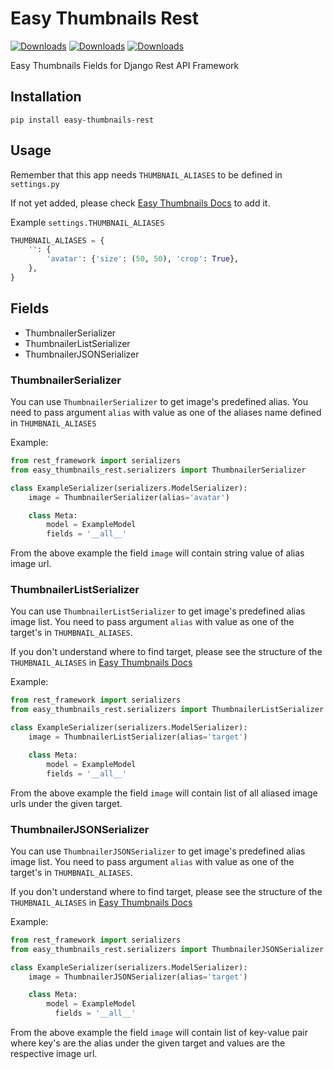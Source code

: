 # Easy Thumbnails Rest

[![Downloads](https://pepy.tech/badge/easy-thumbnails-rest)](https://pepy.tech/project/easy-thumbnails-rest)
[![Downloads](https://pepy.tech/badge/easy-thumbnails-rest/month)](https://pepy.tech/project/easy-thumbnails-rest/month)
[![Downloads](https://pepy.tech/badge/easy-thumbnails-rest/week)](https://pepy.tech/project/easy-thumbnails-rest/week)

Easy Thumbnails Fields for Django Rest API Framework

## Installation

`pip install easy-thumbnails-rest`

## Usage
Remember that this app needs `THUMBNAIL_ALIASES` to be defined in `settings.py`

If not yet added, please check [Easy Thumbnails Docs](https://easy-thumbnails.readthedocs.io/en/latest/usage/#thumbnail-aliases) to add it.

Example `settings.THUMBNAIL_ALIASES`

```python
THUMBNAIL_ALIASES = {
    '': {
        'avatar': {'size': (50, 50), 'crop': True},
    },
}
```


## Fields

- ThumbnailerSerializer
- ThumbnailerListSerializer
- ThumbnailerJSONSerializer

### ThumbnailerSerializer

You can use `ThumbnailerSerializer` to get image's predefined alias. You need to pass argument `alias` with value as one of the aliases name defined in `THUMBNAIL_ALIASES`

Example:

```python
from rest_framework import serializers
from easy_thumbnails_rest.serializers import ThumbnailerSerializer

class ExampleSerializer(serializers.ModelSerializer):
    image = ThumbnailerSerializer(alias='avatar')

    class Meta:
        model = ExampleModel
        fields = '__all__'
```

From the above example the field `image` will contain string value of alias image url.

### ThumbnailerListSerializer

You can use `ThumbnailerListSerializer` to get image's predefined alias image list. You need to pass argument `alias` with value as one of the target's in `THUMBNAIL_ALIASES`.

If you don't understand where to find target, please see the structure of the `THUMBNAIL_ALIASES` in [Easy Thumbnails Docs](https://easy-thumbnails.readthedocs.io/en/latest/usage/#thumbnail-aliases)

Example:

```python
from rest_framework import serializers
from easy_thumbnails_rest.serializers import ThumbnailerListSerializer

class ExampleSerializer(serializers.ModelSerializer):
    image = ThumbnailerListSerializer(alias='target')

    class Meta:
        model = ExampleModel
        fields = '__all__'
```

From the above example the field `image` will contain list of all aliased image urls under the given target.

### ThumbnailerJSONSerializer

You can use `ThumbnailerJSONSerializer` to get image's predefined alias image list. You need to pass argument `alias` with value as one of the target's in `THUMBNAIL_ALIASES`.

If you don't understand where to find target, please see the structure of the `THUMBNAIL_ALIASES` in [Easy Thumbnails Docs](https://easy-thumbnails.readthedocs.io/en/latest/usage/#thumbnail-aliases)

Example:

```python
from rest_framework import serializers
from easy_thumbnails_rest.serializers import ThumbnailerJSONSerializer

class ExampleSerializer(serializers.ModelSerializer):
    image = ThumbnailerJSONSerializer(alias='target')

    class Meta:
        model = ExampleModel
          fields = '__all__'
```
From the above example the field `image` will contain list of key-value pair where key's are the alias under the given target and values are the respective image url.
